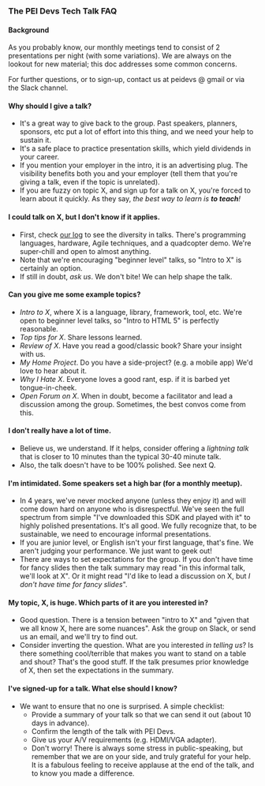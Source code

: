 
### The PEI Devs Tech Talk FAQ

#### Background 

As you probably know, our monthly meetings tend to consist of 2 presentations
per night (with some variations). We are always on the lookout for new 
material; this doc addresses some common concerns.

For further questions, or to sign-up, contact us at peidevs @ gmail or via the Slack channel.

#### Why should I give a talk?

* It's a great way to give back to the group. Past speakers, planners, sponsors, etc put a lot of effort into this thing, and we need your help to sustain it.
* It's a safe place to practice presentation skills, which yield dividends in your career.
* If you mention your employer in the intro, it is an advertising plug. The visibility benefits both you and your employer (tell them that you're giving a talk, even if the topic is unrelated).
* If you are fuzzy on topic X, and sign up for a talk on X, you're forced to learn about it quickly. As they say, _the best way to learn is **to teach**!_

#### I could talk on X, but I don't know if it applies.

* First, check [our log](https://github.com/peidevs/Event_Resources/blob/master/MeetUps.csv) to see the diversity in talks. There's programming languages, hardware, Agile techniques, and a quadcopter demo. We're super-chill and open to almost anything.
* Note that we're encouraging "beginner level" talks, so "Intro to X" is certainly an option.
* If still in doubt, *ask us*. We don't bite! We can help shape the talk.

#### Can you give me some example topics?

* _Intro to X_, where X is a language, library, framework, tool, etc. We're open to beginner level talks, so "Intro to HTML 5" is perfectly reasonable.
* _Top tips for X_. Share lessons learned. 
* _Review of X_. Have you read a good/classic book? Share your insight with us.
* _My Home Project_. Do you have a side-project? (e.g. a mobile app) We'd love to hear about it.
* _Why I Hate X_. Everyone loves a good rant, esp. if it is barbed yet tongue-in-cheek.
* _Open Forum on X_. When in doubt, become a facilitator and lead a discussion among the group. Sometimes, the best convos come from this.

#### I don't really have a lot of time.

* Believe us, we understand. If it helps, consider offering a *lightning talk* that is closer to 10 minutes than the typical 30-40 minute talk.
* Also, the talk doesn't have to be 100% polished. See next Q.

#### I'm intimidated. Some speakers set a high bar (for a monthly meetup).

* In 4 years, we've never mocked anyone (unless they enjoy it) and will come down hard on anyone who is disrespectful. We've seen the full spectrum from simple "I've downloaded this SDK and played with it" to highly polished presentations. It's all good. We fully recognize that, to be sustainable, we need to encourage informal presentations.
* If you are junior level, or English isn't your first language, that's fine. We aren't judging your performance. We just want to geek out! 
* There are ways to set expectations for the group. If you don't have time for fancy slides then the talk summary may read "in this informal talk, we'll look at X". Or it might read "I'd like to lead a discussion on X, but *I don't have time for fancy slides*".

#### My topic, X, is huge. Which parts of it are you interested in?

* Good question. There is a tension between "intro to X" and "given that we all know X, here are some nuances". Ask the group on Slack, or send us an email, and we'll try to find out. 
* Consider inverting the question. What are you interested *in telling us*? Is there something cool/terrible that makes you want to stand on a table and shout? That's the good stuff. If the talk presumes prior knowledge of X, then set the expectations in the summary.


#### I've signed-up for a talk. What else should I know?

* We want to ensure that no one is surprised. A simple checklist:
    * Provide a summary of your talk so that we can send it out (about 10 days in advance).
    * Confirm the length of the talk with PEI Devs.
    * Give us your A/V requirements (e.g. HDMI/VGA adapter).
    * Don't worry! There is always some stress in public-speaking, but remember that we are on your side, and truly grateful for your help. It is a fabulous feeling to receive applause at the end of the talk, and to know you made a difference.  



